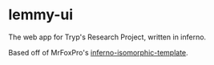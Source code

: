 # lemmy-ui

The web app for Tryp's Research Project, written in inferno.

Based off of MrFoxPro's [inferno-isomorphic-template](https://github.com/MrFoxPro/inferno-isomorphic-template).
